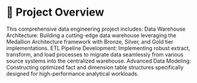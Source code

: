 # 📖 Project Overview
This comprehensive data engineering project includes:
Data Warehouse Architecture: Building a cutting-edge data warehouse leveraging the Medallion Architecture framework with Bronze, Silver, and Gold tier implementations.
ETL Pipeline Development: Implementing robust extract, transform, and load processes to migrate data seamlessly from various source systems into the centralized warehouse.
Advanced Data Modeling: Constructing optimized fact and dimension table structures specifically designed for high-performance analytical workloads.
